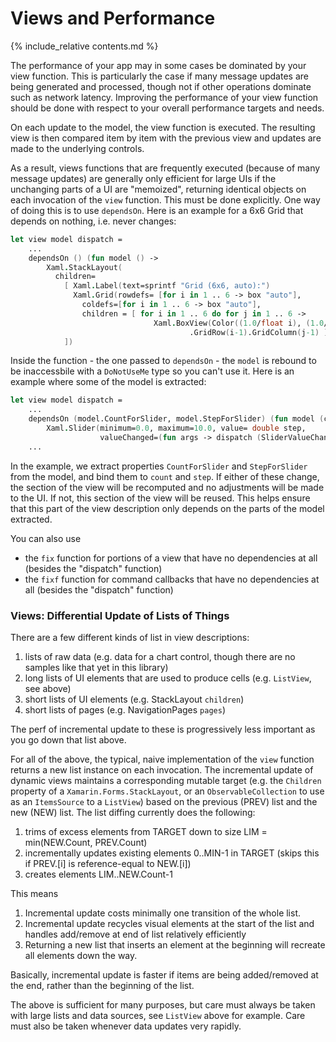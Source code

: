 Views and Performance
=======

{% include_relative contents.md %}

The performance of your app may in some cases be dominated by your view function.  This is particularly the case if
many  message updates are being generated and processed, though not if other operations dominate such as network latency.
Improving the performance of your view function should be done with respect to your
overall performance targets and needs.

On each update to the model, the view function is executed. The resulting view is then compared item by item with the previous view
and updates are made to the underlying controls.

As a result, views functions that are frequently executed (because of many message updates) are generally only
efficient for large UIs if the unchanging parts of a UI are "memoized", returning identical
objects on each invocation of the `view` function. 
This must be done explicitly. One way of doing this is to use `dependsOn`.
Here is an example for a 6x6 Grid that depends on nothing, i.e. never changes:
```fsharp
let view model dispatch =
    ...
    dependsOn () (fun model () -> 
        Xaml.StackLayout(
          children=
            [ Xaml.Label(text=sprintf "Grid (6x6, auto):")
              Xaml.Grid(rowdefs= [for i in 1 .. 6 -> box "auto"],
                coldefs=[for i in 1 .. 6 -> box "auto"], 
                children = [ for i in 1 .. 6 do for j in 1 .. 6 -> 
                                Xaml.BoxView(Color((1.0/float i), (1.0/float j), (1.0/float (i+j)), 1.0) )
                                        .GridRow(i-1).GridColumn(j-1) ] )
            ])
```
Inside the function - the one passed to `dependsOn` - the `model` is rebound to be inaccessbile with a `DoNotUseMe` type so you can't use it. Here is an example where some of the model is extracted:
```fsharp
let view model dispatch =
    ...
    dependsOn (model.CountForSlider, model.StepForSlider) (fun model (count, step) -> 
        Xaml.Slider(minimum=0.0, maximum=10.0, value= double step, 
                    valueChanged=(fun args -> dispatch (SliderValueChanged (int (args.NewValue + 0.5)))))) 
    ...
```
In the example, we extract properties `CountForSlider` and `StepForSlider` from the model, and bind them to `count` and `step`.  If either of these change, the section of the view will be recomputed and no adjustments will be made to the UI.
If not, this section of the view will be reused. This helps ensure that this part of the view description only depends on the parts of the model extracted.

You can also use 
* the `fix` function for portions of a view that have no dependencies at all (besides the "dispatch" function)
* the `fixf` function for command callbacks that have no dependencies at all (besides the "dispatch" function)

### Views: Differential Update of Lists of Things

There are a few different kinds of list in view descriptions:
1. lists of raw data (e.g. data for a chart control, though there are no samples like that yet in this library)
2. long lists of UI elements that are used to produce cells (e.g. `ListView`, see above)
3. short lists of UI elements (e.g. StackLayout `children`)
4. short lists of pages (e.g. NavigationPages `pages`)

The perf of incremental update to these is progressively less important as you go down that list above.  

For all of the above, the typical, naive implementation of the `view` function returns a new list
instance on each invocation. The incremental update of dynamic views maintains a corresponding mutable target
(e.g. the `Children` property of a `Xamarin.Forms.StackLayout`, or an `ObservableCollection` to use as an `ItemsSource` to a `ListView`) based on the previous (PREV) list and the new (NEW) list.  The list diffing currently does the following:
1. trims of excess elements from TARGET down to size LIM = min(NEW.Count, PREV.Count)
2. incrementally updates existing elements 0..MIN-1 in TARGET (skips this if PREV.[i] is reference-equal to NEW.[i])
3. creates elements LIM..NEW.Count-1

This means
1. Incremental update costs minimally one transition of the whole list.
2. Incremental update recycles visual elements at the start of the list and handles add/remove at end of list relatively efficiently
3. Returning a new list that inserts an element at the beginning will recreate all elements down the way.

Basically, incremental update is faster if items are being added/removed at the end, rather than the beginning of the list. 

The above is sufficient for many purposes, but care must always be taken with large lists and data sources, see `ListView` above for example.  Care must also be taken whenever data updates very rapidly.



